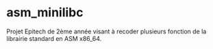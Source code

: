# asm_minilibc

Projet Epitech de 2ème année visant à recoder plusieurs fonction de la librairie standard en ASM x86_64.
